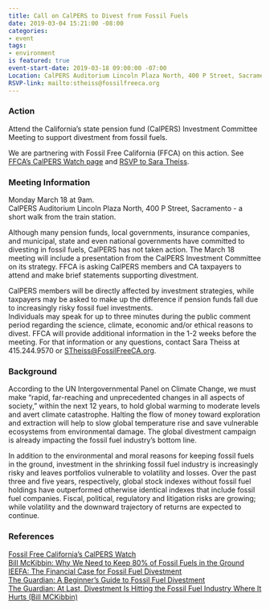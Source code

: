 ```yaml
---
title: Call on CalPERS to Divest from Fossil Fuels
date: 2019-03-04 15:21:00 -08:00
categories:
- event
tags:
- environment
is featured: true
event-start-date: 2019-03-18 09:00:00 -07:00
Location: CalPERS Auditorium Lincoln Plaza North, 400 P Street, Sacramento, CA
RSVP-link: mailto:stheiss@fossilfreeca.org
---
```


### Action
Attend the California’s state pension fund (CalPERS) Investment Committee Meeting to support divestment from fossil fuels.  

We are partnering with Fossil Free California (FFCA) on this action. See [FFCA’s CalPERS Watch page](https://fossilfreeca.org/2019/01/24/calpers-watch-campaign-updates/) and [RSVP to Sara Theiss](mailto:stheiss@fossilfreeca.org).  

### Meeting Information
Monday March 18 at 9am.  
CalPERS Auditorium Lincoln Plaza North, 400 P Street, Sacramento - a short walk from the train station.  

Although many pension funds, local governments, insurance companies, and municipal, state and even national governments have committed to divesting in fossil fuels, CalPERS has not taken action. The March 18 meeting will include a presentation from the CalPERS Investment Committee on its strategy.  FFCA is asking CalPERS members and CA taxpayers to attend and make brief statements supporting divestment.  

CalPERS members will be directly affected by investment strategies, while taxpayers may be asked to make up the difference if pension funds fall due to increasingly risky fossil fuel investments.   
Individuals may speak for up to three minutes during the public comment period regarding the science, climate, economic and/or ethical reasons to divest. FFCA will provide additional information in the 1-2 weeks before the meeting. For that information or any questions, contact Sara Theiss at 415.244.9570 or STheiss@FossilFreeCA.org.  

### Background
According to the UN Intergovernmental Panel on Climate Change, we must make “rapid, far-reaching and unprecedented changes in all aspects of society,” within the next 12 years, to hold global warming to moderate levels and avert climate catastrophe.  Halting the flow of money toward exploration and extraction will help to slow global temperature rise and save vulnerable ecosystems from environmental damage.  The global divestment campaign is already impacting the fossil fuel industry’s bottom line.  

In addition to the environmental and moral reasons for keeping fossil fuels in the ground, investment in the shrinking fossil fuel industry is increasingly risky and leaves portfolios vulnerable to volatility and losses.  Over the past three and five years, respectively, global stock indexes without fossil fuel holdings have outperformed otherwise identical indexes that include fossil fuel companies. Fiscal, political, regulatory and litigation risks are growing; while volatility and the downward trajectory of returns are expected to continue.  

### References
[Fossil Free California’s CalPERS Watch](https://fossilfreeca.org/2019/01/24/calpers-watch-campaign-updates/)  
[Bill McKibbin: Why We Need to Keep 80% of Fossil Fuels in the Ground](https://www.yesmagazine.org/issues/life-after-oil/why-we-need-to-keep-80-percent-of-fossil-fuels-in-the-ground-20160215)  
[IEEFA: The Financial Case for Fossil Fuel Divestment](http://ieefa.org/wp-content/uploads/2018/07/Divestment-from-Fossil-Fuels_The-Financial-Case_July-2018.pdf)  
[The Guardian: A Beginner’s Guide to Fossil Fuel Divestment](https://www.theguardian.com/environment/2015/jun/23/a-beginners-guide-to-fossil-fuel-divestment)  
[The Guardian: At Last, Divestment Is Hitting the Fossil Fuel Industry Where It Hurts (Bill MCKibbin)](https://www.theguardian.com/commentisfree/2018/dec/16/divestment-fossil-fuel-industry-trillions-dollars-investments-carbon)  